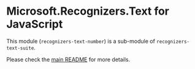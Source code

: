 # Microsoft.Recognizers.Text for JavaScript

This module (`recognizers-text-number`) is a sub-module of `recognizers-text-suite`.

Please check the [main README](https://github.com/Microsoft/Recognizers-Text/tree/master/JavaScript) for more details.